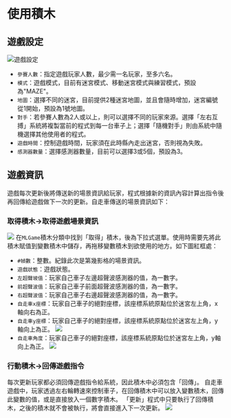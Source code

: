 # 使用積木
## 遊戲設定
![遊戲設定](https://i.imgur.com/iLfEV5Q.png)
* `參賽人數`：指定遊戲玩家人數，最少需一名玩家，至多六名。
* `模式`：遊戲模式，目前有迷宮模式、移動迷宮模式與練習模式，預設為"MAZE"。
* `地圖`：選擇不同的迷宮，目前提供2種迷宮地圖，並且會隨時增加，迷宮編號從1開始，預設為1號地圖。
* `對手`：若參賽人數為2人或以上，則可以選擇不同的玩家來源。選擇「左右互搏」系統將複製當前的程式到每一台車子上；選擇「隨機對手」則由系統中隨機選擇其他使用者的程式。
* `遊戲時間`：控制遊戲時間，玩家須在此時縣內走出迷宮，否則視為失敗。
* `感測器數量`：選擇感測器數量，目前可以選擇3或5個，預設為3。

## 遊戲資訊
遊戲每次更新後將傳送新的場景資訊給玩家，程式根據新的資訊內容計算出指令後再回傳給遊戲做下一次的更新。自走車傳送的場景資訊如下：
### 取得積木→取得遊戲場景資訊
![](https://i.imgur.com/I8yetHa.png)
    在`MLGame`積木分類中找到「取得」積木，後為下拉式選單。使用時需要先將此積木賦值到變數積木中儲存，再拖移變數積木到欲使用的地方。如下圖紅框處：
* `#幀數`：整數。紀錄此次是第幾影格的場景資訊。
* `遊戲狀態`：遊戲狀態。
* `左超聲坡值`：玩家自己車子左邊超聲波感測器的值，為一數字。
* `前超聲波值`：玩家自己車子前面超聲波感測器的值，為一數字。
* `右超聲波值`：玩家自己車子右邊超聲波感測器的值，為一數字。
* `自走車x座標`：玩家自己車子的絕對座標，該座標系統原點位於迷宮左上角，x軸向右為正。
* `自走車y座標`：玩家自己車子的絕對座標，該座標系統原點位於迷宮左上角，y軸向上為正。
![](https://i.imgur.com/4dcUjgr.png)
* `自走車角度`：玩家自己車子的絕對座標，該座標系統原點位於迷宮左上角，y軸向上為正。
![](https://i.imgur.com/CjycT8e.png)



### 行動積木→回傳遊戲指令
每次更新玩家都必須回傳遊戲指令給系統，因此積木中必須包含「回傳」。
自走車遊戲中，玩家透過左右輪轉速來控制車子，在回傳積木中可以放入變數積木，回傳此變數的值，或是直接放入一個數字積木。
「更新」程式中只要執行了回傳積木，之後的積木就不會被執行，將會直接進入下一次更新。
![](https://i.imgur.com/qg7UOWW.png)
